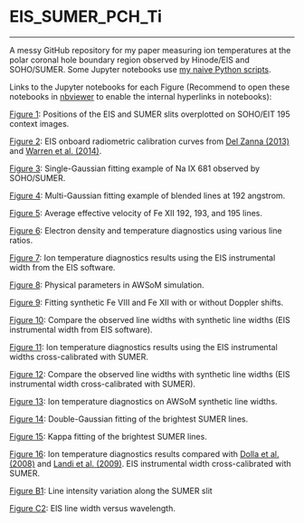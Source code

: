 # EIS_SUMER_PCH_Ti
---
A messy GitHub repository for my paper measuring ion temperatures at the polar coronal hole boundary region observed by Hinode/EIS and SOHO/SUMER. Some Jupyter notebooks use [my naive Python scripts](https://github.com/yjzhu-solar/MyPy).

Links to the Jupyter notebooks for each Figure (Recommend to open these notebooks in [nbviewer](https://nbviewer.org) to enable the internal hyperlinks in notebooks):

[Figure 1](https://nbviewer.org/github/yjzhu-solar/EIS_SUMER_PCH_Ti/blob/main/ipynb/check_eit_img.ipynb): Positions of the EIS and SUMER slits overplotted on SOHO/EIT 195 context images.

[Figure 2](https://nbviewer.org/github/yjzhu-solar/EIS_SUMER_PCH_Ti/blob/main/ipynb/eis_recalibrate_comp.ipynb): EIS onboard radiometric calibration curves from [Del Zanna (2013)](https://ui.adsabs.harvard.edu/abs/2013A%26A...555A..47D/abstract) and [Warren et al. (2014)](https://ui.adsabs.harvard.edu/abs/2014ApJS..213...11W/abstract).

[Figure 3](https://nbviewer.org/github/yjzhu-solar/EIS_SUMER_PCH_Ti/blob/main/ipynb/sumer_fit/window_338_NaIX_example.ipynb): Single-Gaussian fitting example of Na IX 681 observed by SOHO/SUMER. 

[Figure 4](https://nbviewer.org/github/yjzhu-solar/EIS_SUMER_PCH_Ti/blob/main/ipynb/eis_fit/eis_fit_192_example.ipynb): Multi-Gaussian fitting example of blended lines at 192 angstrom. 

[Figure 5](https://nbviewer.org/github/yjzhu-solar/EIS_SUMER_PCH_Ti/blob/main/ipynb/sim_obs_comp/eis_average_eff_v2.ipynb): Average effective velocity of Fe XII 192, 193, and 195 lines.

[Figure 6](https://nbviewer.org/github/yjzhu-solar/EIS_SUMER_PCH_Ti/blob/main/ipynb/paper/Te_Ne_diag.ipynb): Electron density and temperature diagnostics using various line ratios. 

[Figure 7](https://nbviewer.org/github/yjzhu-solar/EIS_SUMER_PCH_Ti/blob/main/ipynb/paper/temp_diag_v2.ipynb): Ion temperature diagnostics results using the EIS instrumental width from the EIS software.

[Figure 8](https://nbviewer.org/github/yjzhu-solar/EIS_SUMER_PCH_Ti/blob/main/ipynb/awsom_los/awsomr_100k_los.ipynb): Physical parameters in AWSoM simulation.

[Figure 9](https://nbviewer.org/github/yjzhu-solar/EIS_SUMER_PCH_Ti/blob/main/ipynb/spectrum_fit/DopplerVsNoDoppler.ipynb): Fitting synthetic Fe VIII and Fe XII with or without Doppler shifts.

[Figure 10](https://nbviewer.org/github/yjzhu-solar/EIS_SUMER_PCH_Ti/blob/main/ipynb/sim_obs_comp/sim_obs_linewidth.ipynb): Compare the observed line widths with synthetic line widths (EIS instrumental width from EIS software).

[Figure 11](https://nbviewer.org/github/yjzhu-solar/EIS_SUMER_PCH_Ti/blob/main/ipynb/paper/temp_diag_v2_cross.ipynb): Ion temperature diagnostics results using the EIS instrumental widths cross-calibrated with SUMER. 

[Figure 12](https://nbviewer.org/github/yjzhu-solar/EIS_SUMER_PCH_Ti/blob/main/ipynb/sim_obs_comp/sim_obs_linewidth.ipynb): Compare the observed line widths with synthetic line widths (EIS instrumental width cross-calibrated with SUMER).

[Figure 13](https://nbviewer.org/github/yjzhu-solar/EIS_SUMER_PCH_Ti/blob/main/ipynb/paper/temp_diag_pseudo.ipynb): Ion temperature diagnostics on AWSoM synthetic line widths.

[Figure 14](https://nbviewer.org/github/yjzhu-solar/EIS_SUMER_PCH_Ti/blob/main/ipynb/paper/non_gauss_profile.ipynb): Double-Gaussian fitting of the brightest SUMER lines.

[Figure 15](https://nbviewer.org/github/yjzhu-solar/EIS_SUMER_PCH_Ti/blob/main/ipynb/paper/non_gauss_profile.ipynb): Kappa fitting of the brightest SUMER lines.

[Figure 16](https://nbviewer.org/github/yjzhu-solar/EIS_SUMER_PCH_Ti/blob/main/ipynb/paper/temp_diag_v2_cross.ipynb): Ion temperature diagnostics results compared with [Dolla et al. (2008)](https://ui.adsabs.harvard.edu/abs/2008A%26A...483..271D/abstract) and [Landi et al. (2009)](https://ui.adsabs.harvard.edu/abs/2009ApJ...691..794L/abstract). EIS instrumental width cross-calibrated with SUMER.

[Figure B1](https://nbviewer.org/github/yjzhu-solar/EIS_SUMER_PCH_Ti/blob/main/ipynb/sumer_fit/sumer_stray_intensity.ipynb): Line intensity variation along the SUMER slit

[Figure C2](https://nbviewer.org/github/yjzhu-solar/EIS_SUMER_PCH_Ti/blob/main/ipynb/paper/eis_dlamb_inst_lamb.ipynb): EIS line width versus wavelength.

